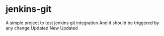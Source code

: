 # jenkins-git

A simple project to test jenkins git integration
And it should be triggered by any change
Updated
New Updated

